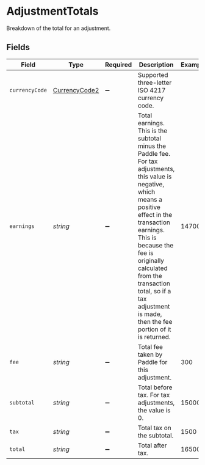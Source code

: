 # AdjustmentTotals

Breakdown of the total for an adjustment.


## Fields

| Field                                                                                                                                                                                                                                                                                                                   | Type                                                                                                                                                                                                                                                                                                                    | Required                                                                                                                                                                                                                                                                                                                | Description                                                                                                                                                                                                                                                                                                             | Example                                                                                                                                                                                                                                                                                                                 |
| ----------------------------------------------------------------------------------------------------------------------------------------------------------------------------------------------------------------------------------------------------------------------------------------------------------------------- | ----------------------------------------------------------------------------------------------------------------------------------------------------------------------------------------------------------------------------------------------------------------------------------------------------------------------- | ----------------------------------------------------------------------------------------------------------------------------------------------------------------------------------------------------------------------------------------------------------------------------------------------------------------------- | ----------------------------------------------------------------------------------------------------------------------------------------------------------------------------------------------------------------------------------------------------------------------------------------------------------------------- | ----------------------------------------------------------------------------------------------------------------------------------------------------------------------------------------------------------------------------------------------------------------------------------------------------------------------- |
| `currencyCode`                                                                                                                                                                                                                                                                                                          | [CurrencyCode2](../../models/shared/currencycode2.md)                                                                                                                                                                                                                                                                   | :heavy_minus_sign:                                                                                                                                                                                                                                                                                                      | Supported three-letter ISO 4217 currency code.                                                                                                                                                                                                                                                                          |                                                                                                                                                                                                                                                                                                                         |
| `earnings`                                                                                                                                                                                                                                                                                                              | *string*                                                                                                                                                                                                                                                                                                                | :heavy_minus_sign:                                                                                                                                                                                                                                                                                                      | Total earnings. This is the subtotal minus the Paddle fee.<br/>For tax adjustments, this value is negative, which means a positive effect in the transaction earnings.<br/>This is because the fee is originally calculated from the transaction total, so if a tax adjustment is made,<br/>then the fee portion of it is returned. | 14700                                                                                                                                                                                                                                                                                                                   |
| `fee`                                                                                                                                                                                                                                                                                                                   | *string*                                                                                                                                                                                                                                                                                                                | :heavy_minus_sign:                                                                                                                                                                                                                                                                                                      | Total fee taken by Paddle for this adjustment.                                                                                                                                                                                                                                                                          | 300                                                                                                                                                                                                                                                                                                                     |
| `subtotal`                                                                                                                                                                                                                                                                                                              | *string*                                                                                                                                                                                                                                                                                                                | :heavy_minus_sign:                                                                                                                                                                                                                                                                                                      | Total before tax. For tax adjustments, the value is 0.                                                                                                                                                                                                                                                                  | 15000                                                                                                                                                                                                                                                                                                                   |
| `tax`                                                                                                                                                                                                                                                                                                                   | *string*                                                                                                                                                                                                                                                                                                                | :heavy_minus_sign:                                                                                                                                                                                                                                                                                                      | Total tax on the subtotal.                                                                                                                                                                                                                                                                                              | 1500                                                                                                                                                                                                                                                                                                                    |
| `total`                                                                                                                                                                                                                                                                                                                 | *string*                                                                                                                                                                                                                                                                                                                | :heavy_minus_sign:                                                                                                                                                                                                                                                                                                      | Total after tax.                                                                                                                                                                                                                                                                                                        | 16500                                                                                                                                                                                                                                                                                                                   |